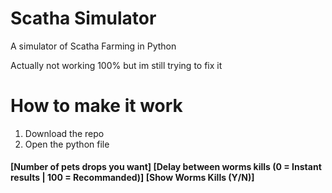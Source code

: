# Scatha Simulator
A simulator of Scatha Farming in Python

Actually not working 100% but im still trying to fix it

# How to make it work

1. Download the repo
2. Open the python file

#### [Number of pets drops you want] [Delay between worms kills (0 = Instant results | 100 = Recommanded)] [Show Worms Kills (Y/N)]

